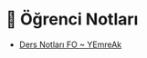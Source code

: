 # 📕 Öğrenci Notları

<!--Index-->

- [Ders Notları FO ~ YEmreAk](Ders%20Notlar%C4%B1%20FO%20~%20YEmreAk.pdf)

<!--Index-->
